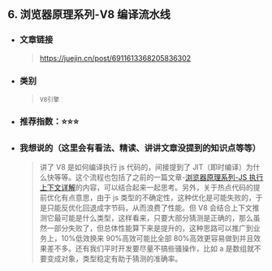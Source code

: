 ## 6. 浏览器原理系列-V8 编译流水线

- ### 文章链接
  > https://juejin.cn/post/6911613368205836302
- ### 类别
  > `V8引擎`
- ### 推荐指数：⭐️⭐️⭐️
- ### 我想说的（这里会有看法、精读、讲讲文章没提到的知识点等等）
  > 讲了 V8 是如何编译执行 js 代码的，间接提到了 JIT（即时编译）为什么快等等。这个流程也包括了之前的一篇文章-[浏览器原理系列-JS 执行上下文详解](/HiWayne/share-technology/blob/main/docs/3.浏览器原理系列-JS_执行上下文详解.md)的内容，可以结合起来一起思考。另外，关于热点代码的提前优化有点意思，由于 js 类型的不确定性，这种优化是可能失败的，于是只能反优化回退成字节码，从而浪费了性能。但 V8 会结合上下文推测它最可能是什么类型，这样看来，只要大部分猜测是正确的，那么虽然一部分失败了，但总体性能算下来是提升的，这种思路可以推广到业务上，10%低效换来 90%高效可能比全部 80%高效更容易做到并且效果差不多。还有我们平时开发要尽量不搞些骚操作，比如 a 是数组就不要变成对象，类型稳定有助于猜测的准确率。
